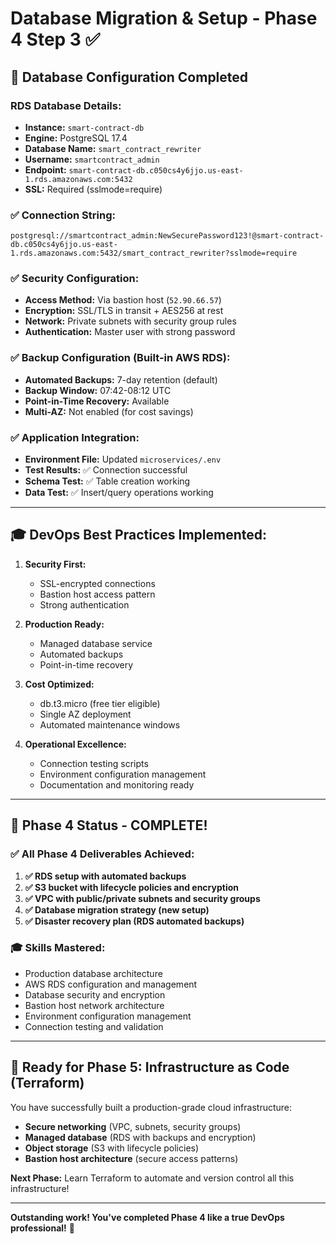 # Database Migration & Setup - Phase 4 Step 3 ✅

## 🎯 **Database Configuration Completed**

### **RDS Database Details:**
- **Instance:** `smart-contract-db`
- **Engine:** PostgreSQL 17.4
- **Database Name:** `smart_contract_rewriter`
- **Username:** `smartcontract_admin`
- **Endpoint:** `smart-contract-db.c050cs4y6jjo.us-east-1.rds.amazonaws.com:5432`
- **SSL:** Required (sslmode=require)

### **✅ Connection String:**
```
postgresql://smartcontract_admin:NewSecurePassword123!@smart-contract-db.c050cs4y6jjo.us-east-1.rds.amazonaws.com:5432/smart_contract_rewriter?sslmode=require
```

### **✅ Security Configuration:**
- **Access Method:** Via bastion host (`52.90.66.57`)
- **Encryption:** SSL/TLS in transit + AES256 at rest
- **Network:** Private subnets with security group rules
- **Authentication:** Master user with strong password

### **✅ Backup Configuration (Built-in AWS RDS):**
- **Automated Backups:** 7-day retention (default)
- **Backup Window:** 07:42-08:12 UTC
- **Point-in-Time Recovery:** Available
- **Multi-AZ:** Not enabled (for cost savings)

### **✅ Application Integration:**
- **Environment File:** Updated `microservices/.env`
- **Test Results:** ✅ Connection successful
- **Schema Test:** ✅ Table creation working
- **Data Test:** ✅ Insert/query operations working

---

## 🎓 **DevOps Best Practices Implemented:**

1. **Security First:**
   - SSL-encrypted connections
   - Bastion host access pattern
   - Strong authentication

2. **Production Ready:**
   - Managed database service
   - Automated backups
   - Point-in-time recovery

3. **Cost Optimized:**
   - db.t3.micro (free tier eligible)
   - Single AZ deployment
   - Automated maintenance windows

4. **Operational Excellence:**
   - Connection testing scripts
   - Environment configuration management
   - Documentation and monitoring ready

---

## 🎯 **Phase 4 Status - COMPLETE!**

### ✅ **All Phase 4 Deliverables Achieved:**

1. **✅ RDS setup with automated backups**
2. **✅ S3 bucket with lifecycle policies and encryption** 
3. **✅ VPC with public/private subnets and security groups**
4. **✅ Database migration strategy (new setup)**
5. **✅ Disaster recovery plan (RDS automated backups)**

### 🎓 **Skills Mastered:**
- Production database architecture
- AWS RDS configuration and management
- Database security and encryption
- Bastion host network architecture
- Environment configuration management
- Connection testing and validation

---

## 🚀 **Ready for Phase 5: Infrastructure as Code (Terraform)**

You have successfully built a production-grade cloud infrastructure:
- **Secure networking** (VPC, subnets, security groups)
- **Managed database** (RDS with backups and encryption)
- **Object storage** (S3 with lifecycle policies)
- **Bastion host architecture** (secure access patterns)

**Next Phase:** Learn Terraform to automate and version control all this infrastructure!

---

**Outstanding work! You've completed Phase 4 like a true DevOps professional!** 👏